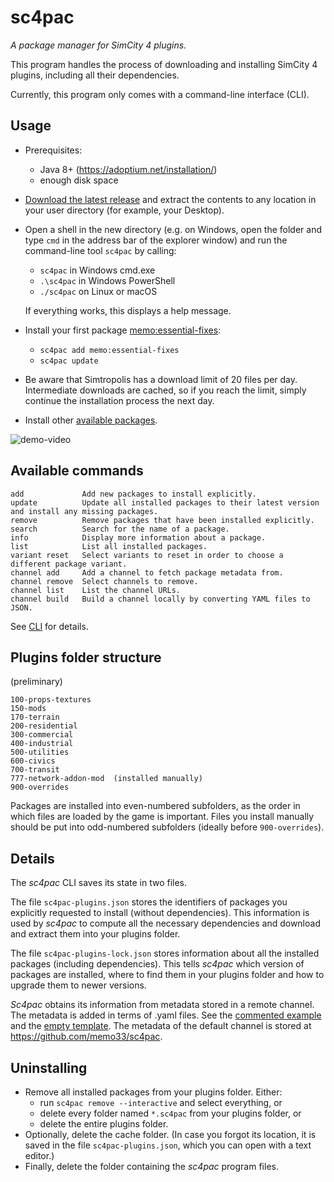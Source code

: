 sc4pac
======

*A package manager for SimCity 4 plugins.*

This program handles the process of downloading and installing
SimCity 4 plugins, including all their dependencies.

Currently, this program only comes with a command-line interface (CLI).


<div style='display: none'>
<b>Main website:</b> <a href="https://memo33.github.io/sc4pac/#/">https://memo33.github.io/sc4pac/</a>
</div>


## Usage

- Prerequisites:
  - Java 8+ (https://adoptium.net/installation/)
  - enough disk space
- [Download the latest release](https://github.com/memo33/sc4pac-tools/releases/latest)
  and extract the contents to any location in your user directory (for example, your Desktop).
- Open a shell in the new directory (e.g. on Windows, open the folder and type `cmd` in the address bar of the explorer window)
  and run the command-line tool `sc4pac` by calling:
  - `sc4pac` in Windows cmd.exe
  - `.\sc4pac` in Windows PowerShell
  - `./sc4pac` on Linux or macOS

  If everything works, this displays a help message.
- Install your first package [memo:essential-fixes](https://memo33.github.io/sc4pac/channel/?pkg=memo:essential-fixes):
  - `sc4pac add memo:essential-fixes`
  - `sc4pac update`
- Be aware that Simtropolis has a download limit of 20 files per day.
  Intermediate downloads are cached, so if you reach the limit,
  simply continue the installation process the next day.
- Install other [available packages](https://memo33.github.io/sc4pac/#/packages).

![demo-video](https://github.com/memo33/sc4pac-tools/releases/download/0.1.3/demo-video.gif)


## Available commands

```
add             Add new packages to install explicitly.
update          Update all installed packages to their latest version and install any missing packages.
remove          Remove packages that have been installed explicitly.
search          Search for the name of a package.
info            Display more information about a package.
list            List all installed packages.
variant reset   Select variants to reset in order to choose a different package variant.
channel add     Add a channel to fetch package metadata from.
channel remove  Select channels to remove.
channel list    List the channel URLs.
channel build   Build a channel locally by converting YAML files to JSON.
```

See [CLI](https://memo33.github.io/sc4pac/#/cli) for details.


## Plugins folder structure

(preliminary)

```
100-props-textures
150-mods
170-terrain
200-residential
300-commercial
400-industrial
500-utilities
600-civics
700-transit
777-network-addon-mod  (installed manually)
900-overrides
```

Packages are installed into even-numbered subfolders, as the order in which files are loaded by the game is important.
Files you install manually should be put into odd-numbered subfolders
(ideally before `900-overrides`).


## Details

The *sc4pac* CLI saves its state in two files.

The file `sc4pac-plugins.json` stores the identifiers of packages you explicitly requested to install (without dependencies).
This information is used by *sc4pac* to compute all the necessary dependencies and download and extract them into your plugins folder.

The file `sc4pac-plugins-lock.json` stores information about all the installed packages (including dependencies).
This tells *sc4pac* which version of packages are installed, where to find them in your plugins folder and how to upgrade them to newer versions.

*Sc4pac* obtains its information from metadata stored in a remote channel.
The metadata is added in terms of .yaml files.
See the [commented example](https://github.com/memo33/sc4pac-tools/blob/main/channel-testing/yaml/templates/package-template-basic.yaml)
and the [empty template](https://github.com/memo33/sc4pac-tools/blob/main/channel-testing/template-empty.yaml).
The metadata of the default channel is stored at https://github.com/memo33/sc4pac.


## Uninstalling

- Remove all installed packages from your plugins folder. Either:
  * run `sc4pac remove --interactive` and select everything, or
  * delete every folder named `*.sc4pac` from your plugins folder, or
  * delete the entire plugins folder.
- Optionally, delete the cache folder.
  (In case you forgot its location, it is saved in the file `sc4pac-plugins.json`, which you can open with a text editor.)
- Finally, delete the folder containing the *sc4pac* program files.


<div style='display: none'>

## Build instructions <!-- {docsify-ignore} -->

Compile the CLI with `sbt assembly`.
Create a release bundle with `make dist` in a Unix shell.

For editing the website locally, run `sbt ~web/fastLinkJS` as well as `make channel-testing-web host-web`
and open `http://localhost:8090/channel/index-dev.html`.
For publishing the website, refer to the Makefile at https://github.com/memo33/sc4pac.

## Roadmap <!-- {docsify-ignore} -->

- [x] Basic functionality
- [x] Command-line interface (CLI) with all important commands
- [ ] Improve resilience of downloads
  - [x] missing content-length (ST)
  - [x] incomplete downloads (SC4E)
  - [ ] non-persistent URLs (Moddb)
  - [ ] handling servers that have gone offline
- [x] Collaborative central metadata channel: https://github.com/memo33/sc4pac
- [x] Website and online documentation: https://memo33.github.io/sc4pac/
- [ ] Server API (backend)
- [ ] Graphical UI (frontend) aka Mod manager

</div>

